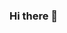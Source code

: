 ### Hi there 👋

<!--
**CPPpriest/CPPpriest** is a ✨ _special_ ✨ repository because its `README.md` (this file) appears on your GitHub profile.

Here are some ideas to get you started:
 
- 👯 I’m looking to collaborate on embedded design problems
- 💬 Do not even hesitate to me about any of these!
- 📫 How to reach me: mrkilinc@gmail.com
- 😄 Pronouns: ...
- ⚡ Fun fact: ...
-->
